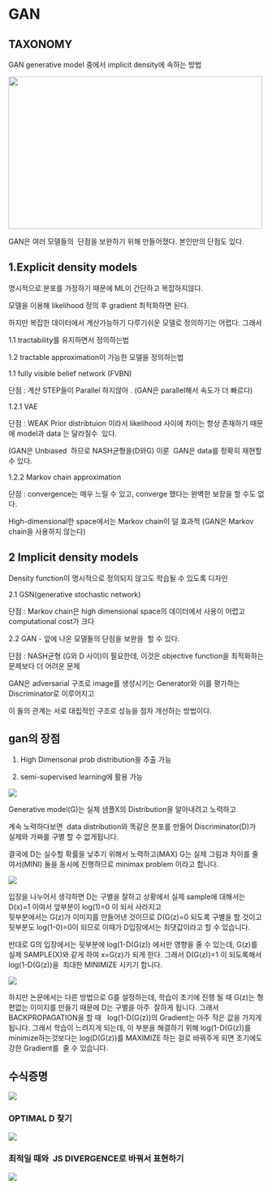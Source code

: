 # GAN

## TAXONOMY
GAN generative model 중에서 implicit density에 속하는 방법

<img src="./img/GAN_TAXONOMY.png" width="500" height="300">

GAN은 여러 모델들의  단점을 보완하기 위해 만들어졌다. 본인만의 단점도 있다.
## 1.Explicit density models
명시적으로 분포를 가정하기 때문에 ML이 간단하고 복잡하지않다.

모델을 이용해 likelihood 정의 후 gradient 최적화하면 된다.

하지만 복잡한 데이터에서 계산가능하기 다루기쉬운 모델로 정의하기는 어렵다. 그래서

1.1 tractability를 유지하면서 정의하는법 

1.2 tractable approximation이 가능한 모델을 정의하는법

1.1 fully visible belief network (FVBN)

단점 : 계산 STEP들이  Parallel 하지않아 . (GAN은 parallel해서 속도가 더 빠르다)

1.2.1 VAE

단점 : WEAK Prior distribtuion 이라서 likelihood 사이에 차이는 항상 존재하기 때문에 model과 data 는 달라질수  있다.

(GAN은 Unbiased  하므로 NASH균형을(D와G) 이룬  GAN은 data를 정확히 재현할 수 있다.

1.2.2 Markov chain approximation

단점 : convergence는 매우 느릴 수 있고, converge 했다는 완벽한 보장을 할 수도 없다. 

High-dimensional한 space에서는 Markov chain이 덜 효과적 (GAN은 Markov chain을 사용하지 않는다)

## 2 Implicit density models

Density function이 명시적으로 정의되지 않고도 학습될 수 있도록 디자인

2.1 GSN(generative stochastic network)

단점 : Markov chain은 high dimensional space의 데이터에서 사용이 어렵고 computational cost가 크다

2.2 GAN - 앞에 나온 모델들의 단점을 보완을  할 수 있다.

단점 : NASH균형 (G와 D 사이)이 필요한데, 이것은 objective function을 최적화하는 문제보다 더 어려운 문제

GAN은 adversarial 구조로 image를 생성시키는 Generator와 이를 평가하는 Discriminator로 이루어지고 

이 둘의 관계는 서로 대립적인 구조로 성능을 점차 개선하는 방법이다.

## gan의 장점  
1. High Dimensonal prob distribution을 추출 가능

2. semi-supervised learning에 활용 가능

![](img/adversarial2.PNG)

Generative model(G)는 실제 샘플X의 Distribution을 알아내려고 노력하고 

계속 노력하다보면  data distribution와 똑같은 분포를 만들어 Discriminator(D)가 실제와 가짜를 구별 할 수 없게됩니다.

결국에  D는 실수할 확률을 낮추기 위해서 노력하고(MAX) G는 실제 그림과 차이를 줄여서(MINI) 둘을 동시에 진행하므로  minimax problem 이라고 합니다.

![](img/minimax.PNG)

입장을 나누어서 생각하면 D는 구별을 잘하고 상황에서 실제 sample에 대해서는 D(x)=1 이여서 앞부분이 log(1)=0 이 되서 사라지고  
뒷부분에서는 G(z)가 이미지를 만들어낸 것이므로 D(G(z)=0 되도록 구별을 할 것이고 뒷부분도 log(1-0)=0이 되므로 이때가 D입장에서는 최댓값이라고 할 수 있습니다.

반대로 G의 입장에서는 뒷부분에 log(1-D(G(z)) 에서만 영향을 줄 수 있는데, G(z)를 실제 SAMPLE(X)와 같게 하여 x=G(z)가 되게 한다.
그래서 D(G(z))=1 이 되도록해서 log(1-D(G(z))을  최대한 MINIMIZE 시키기 합니다.

![](img/log.jpg)

하지만 논문에서는 다른 방법으로 G를 설정하는데, 학습이 초기에 진행 될 때 G(z)는 형편없는 이미지를 만들기 때문에 D는 구별을 아주  잘하게 됩니다.
그래서 BACKPROPAGATION을 할 때   log(1-D(G(z))의 Gradient는 아주 작은 값을 가지게 됩니다. 그래서 학습이 느려지게 되는데,
이 부분을 해결하기 위해 log(1-D(G(z))를 minimize하는것보다는 log(D(G(z))를 MAXIMIZE 하는 걸로 바꿔주게 되면 초기에도 강한 Gradient를  줄 수 있습니다.   

## 수식증명
![](img/수식1.PNG)

### OPTIMAL D 찾기
![](img/수식2.PNG)

### 최적일 때와  JS DIVERGENCE로 바꿔서 표현하기
![](img/수식3.PNG)



